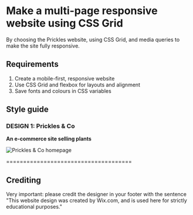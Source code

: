 # Make a multi-page responsive website using CSS Grid

By choosing the Prickles website, using CSS Grid, and media queries to make the site fully responsive.

## Requirements

1. Create a mobile-first, responsive website
2. Use CSS Grid and flexbox for layouts and alignment
3. Save fonts and colours in CSS variables

## Style guide

### **DESIGN 1: Prickles & Co**

**An e-commerce site selling plants**

![Prickles & Co homepage]('https://www.wix.com/website-template/view/html/1995')

=====================================

## **Crediting**

Very important: please credit the designer in your footer with the sentence
"This website design was created by Wix.com, and is used here for strictly educational purposes."
